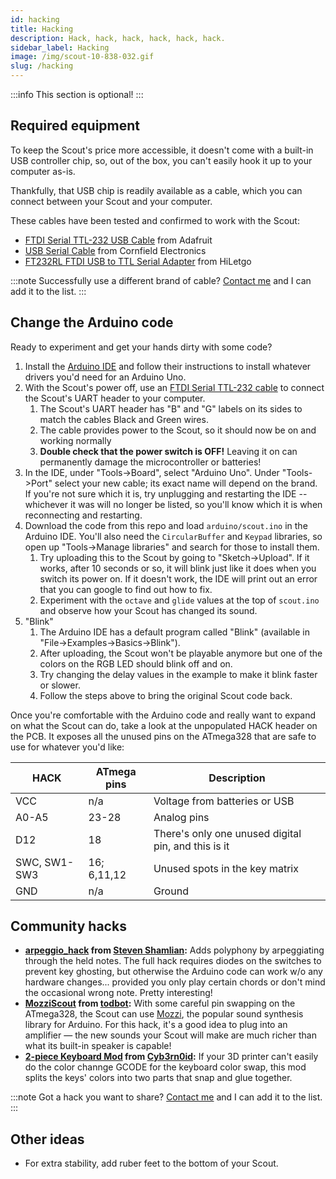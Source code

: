 ```yaml
---
id: hacking
title: Hacking
description: Hack, hack, hack, hack, hack, hack.
sidebar_label: Hacking
image: /img/scout-10-838-032.gif
slug: /hacking
---
```


:::info
This section is optional!
:::

## Required equipment

To keep the Scout's price more accessible, it doesn't come with a built-in USB controller chip, so, out of the box, you can't easily hook it up to your computer as-is.

Thankfully, that USB chip is readily available as a cable, which you can connect between your Scout and your computer.

These cables have been tested and confirmed to work with the Scout:

- [FTDI Serial TTL-232 USB Cable](https://www.adafruit.com/product/70) from Adafruit
- [USB Serial Cable](https://cornfieldelectronics.com/cfe/products/buy.php?productId=usbcable&PHPSESSID=oos5v81hlitjvb0grhgolsrq96) from Cornfield Electronics
- [FT232RL FTDI USB to TTL Serial Adapter](http://www.hiletgo.com/ProductDetail/2152064.html) from HiLetgo

:::note
Successfully use a different brand of cable? [Contact me](https://www.oskitone.com/contact) and I can add it to the list.
:::

## Change the Arduino code

Ready to experiment and get your hands dirty with some code?

1. Install the [Arduino IDE](https://www.arduino.cc/en/software) and follow their instructions to install whatever drivers you'd need for an Arduino Uno.
2. With the Scout's power off, use an [FTDI Serial TTL-232 cable](https://www.adafruit.com/product/70) to connect the Scout's UART header to your computer.
   1. The Scout's UART header has "B" and "G" labels on its sides to match the cables Black and Green wires.
   2. The cable provides power to the Scout, so it should now be on and working normally
   3. **Double check that the power switch is OFF!** Leaving it on can permanently damage the microcontroller or batteries!
3. In the IDE, under "Tools->Board", select "Arduino Uno". Under "Tools->Port" select your new cable; its exact name will depend on the brand. If you're not sure which it is, try unplugging and restarting the IDE -- whichever it was will no longer be listed, so you'll know which it is when reconnecting and restarting.
4. Download the code from this repo and load `arduino/scout.ino` in the Arduino IDE. You'll also need the `CircularBuffer` and `Keypad` libraries, so open up "Tools->Manage libraries" and search for those to install them.
   1. Try uploading this to the Scout by going to "Sketch->Upload". If it works, after 10 seconds or so, it will blink just like it does when you switch its power on. If it doesn't work, the IDE will print out an error that you can google to find out how to fix.
   2. Experiment with the `octave` and `glide` values at the top of `scout.ino` and observe how your Scout has changed its sound.
5. "Blink"
   1. The Arduino IDE has a default program called "Blink" (available in "File->Examples->Basics->Blink").
   2. After uploading, the Scout won't be playable anymore but one of the colors on the RGB LED should blink off and on.
   3. Try changing the delay values in the example to make it blink faster or slower.
   4. Follow the steps above to bring the original Scout code back.

Once you're comfortable with the Arduino code and really want to expand on what the Scout can do, take a look at the unpopulated HACK header on the PCB. It exposes all the unused pins on the ATmega328 that are safe to use for whatever you'd like:

| HACK         | ATmega pins | Description                                         |
| ------------ | ----------- | --------------------------------------------------- |
| VCC          | n/a         | Voltage from batteries or USB                       |
| A0-A5        | 23-28       | Analog pins                                         |
| D12          | 18          | There's only one unused digital pin, and this is it |
| SWC, SW1-SW3 | 16; 6,11,12 | Unused spots in the key matrix                      |
| GND          | n/a         | Ground                                              |

## Community hacks

- **[arpeggio_hack](https://github.com/shamlian/scout/tree/arpeggio_hack) from [Steven Shamlian](https://github.com/shamlian):** Adds polyphony by arpeggiating through the held notes. The full hack requires diodes on the switches to prevent key ghosting, but otherwise the Arduino code can work w/o any hardware changes... provided you only play certain chords or don't mind the occasional wrong note. Pretty interesting!
- **[MozziScout](https://github.com/todbot/MozziScout) from [todbot](https://todbot.com/):** With some careful pin swapping on the ATmega328, the Scout can use [Mozzi](https://sensorium.github.io/Mozzi/), the popular sound synthesis library for Arduino. For this hack, it's a good idea to plug into an amplifier &mdash; the new sounds your Scout will make are much richer than what its built-in speaker is capable!
- **[2-piece Keyboard Mod](https://cults3d.com/en/3d-model/game/oskitone-scout-2-piece-keyboard-mod) from [Cyb3rn0id](https://cults3d.com/en/users/Cyb3rn0id/creations):** If your 3D printer can't easily do the color channge GCODE for the keyboard color swap, this mod splits the keys' colors into two parts that snap and glue together.

:::note
Got a hack you want to share? [Contact me](https://www.oskitone.com/contact) and I can add it to the list.
:::

## Other ideas

- For extra stability, add ruber feet to the bottom of your Scout.
